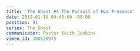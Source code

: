 ```yaml
---
title: 'The Ghost #4 The Pursuit of His Presence'
date: 2019-01-10 09:43:00 -08:00
position: 91
series: The Ghost
communicator: Pastor Keith Jenkins
vimeo_id: 300520975
---
```


